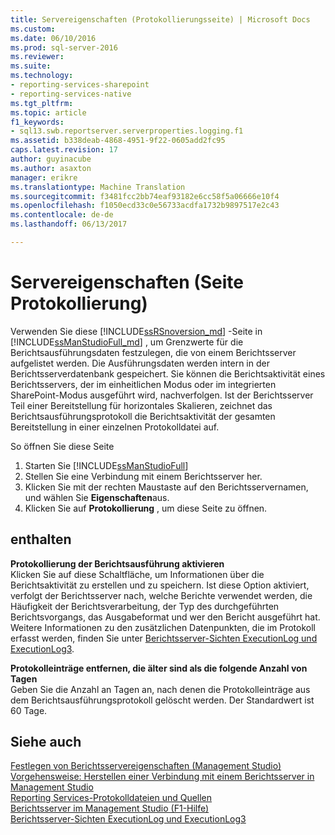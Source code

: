 ```yaml
---
title: Servereigenschaften (Protokollierungsseite) | Microsoft Docs
ms.custom: 
ms.date: 06/10/2016
ms.prod: sql-server-2016
ms.reviewer: 
ms.suite: 
ms.technology:
- reporting-services-sharepoint
- reporting-services-native
ms.tgt_pltfrm: 
ms.topic: article
f1_keywords:
- sql13.swb.reportserver.serverproperties.logging.f1
ms.assetid: b338deab-4868-4951-9f22-0605add2fc95
caps.latest.revision: 17
author: guyinacube
ms.author: asaxton
manager: erikre
ms.translationtype: Machine Translation
ms.sourcegitcommit: f3481fcc2bb74eaf93182e6cc58f5a06666e10f4
ms.openlocfilehash: f1050ecd33c0e56733acdfa1732b9897517e2c43
ms.contentlocale: de-de
ms.lasthandoff: 06/13/2017

---
```

# <a name="server-properties-logging-page"></a>Servereigenschaften (Seite Protokollierung)
  Verwenden Sie diese [!INCLUDE[ssRSnoversion_md](../../includes/ssrsnoversion-md.md)] -Seite in [!INCLUDE[ssManStudioFull_md](../../includes/ssmanstudiofull-md.md)] , um Grenzwerte für die Berichtsausführungsdaten festzulegen, die von einem Berichtsserver aufgelistet werden. Die Ausführungsdaten werden intern in der Berichtsserverdatenbank gespeichert. Sie können die Berichtsaktivität eines Berichtsservers, der im einheitlichen Modus oder im integrierten SharePoint-Modus ausgeführt wird, nachverfolgen. Ist der Berichtsserver Teil einer Bereitstellung für horizontales Skalieren, zeichnet das Berichtsausführungsprotokoll die Berichtsaktivität der gesamten Bereitstellung in einer einzelnen Protokolldatei auf.  
  
 So öffnen Sie diese Seite
 1) Starten Sie [!INCLUDE[ssManStudioFull](../../includes/ssmanstudiofull-md.md)]
 2) Stellen Sie eine Verbindung mit einem Berichtsserver her.
 3) Klicken Sie mit der rechten Maustaste auf den Berichtsservernamen, und wählen Sie **Eigenschaften**aus. 
 4) Klicken Sie auf **Protokollierung** , um diese Seite zu öffnen.  
  
## <a name="options"></a>enthalten  
 **Protokollierung der Berichtsausführung aktivieren**  
 Klicken Sie auf diese Schaltfläche, um Informationen über die Berichtsaktivität zu erstellen und zu speichern. Ist diese Option aktiviert, verfolgt der Berichtsserver nach, welche Berichte verwendet werden, die Häufigkeit der Berichtsverarbeitung, der Typ des durchgeführten Berichtsvorgangs, das Ausgabeformat und wer den Bericht ausgeführt hat. Weitere Informationen zu den zusätzlichen Datenpunkten, die im Protokoll erfasst werden, finden Sie unter [Berichtsserver-Sichten ExecutionLog und ExecutionLog3](../../reporting-services/report-server/report-server-executionlog-and-the-executionlog3-view.md).  
  
 **Protokolleinträge entfernen, die älter sind als die folgende Anzahl von Tagen**  
 Geben Sie die Anzahl an Tagen an, nach denen die Protokolleinträge aus dem Berichtsausführungsprotokoll gelöscht werden. Der Standardwert ist 60 Tage.  
  
## <a name="see-also"></a>Siehe auch  
 [Festlegen von Berichtsservereigenschaften &#40;Management Studio&#41;](../../reporting-services/tools/set-report-server-properties-management-studio.md)   
 [Vorgehensweise: Herstellen einer Verbindung mit einem Berichtsserver in Management Studio](../../reporting-services/tools/connect-to-a-report-server-in-management-studio.md)   
 [Reporting Services-Protokolldateien und Quellen](../../reporting-services/report-server/reporting-services-log-files-and-sources.md)   
 [Berichtsserver im Management Studio (F1-Hilfe)](../../reporting-services/tools/report-server-in-management-studio-f1-help.md)   
 [Berichtsserver-Sichten ExecutionLog und ExecutionLog3](../../reporting-services/report-server/report-server-executionlog-and-the-executionlog3-view.md)  
  
  

